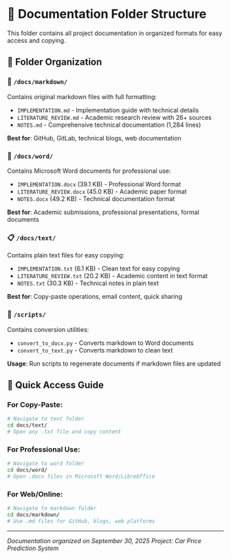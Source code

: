 # 📁 Documentation Folder Structure

This folder contains all project documentation in organized formats for easy access and copying.

## 📂 Folder Organization

### 📝 `/docs/markdown/`
Contains original markdown files with full formatting:
- `IMPLEMENTATION.md` - Implementation guide with technical details
- `LITERATURE_REVIEW.md` - Academic research review with 26+ sources  
- `NOTES.md` - Comprehensive technical documentation (1,284 lines)

**Best for**: GitHub, GitLab, technical blogs, web documentation

### 📄 `/docs/word/`
Contains Microsoft Word documents for professional use:
- `IMPLEMENTATION.docx` (39.1 KB) - Professional Word format
- `LITERATURE_REVIEW.docx` (45.0 KB) - Academic paper format
- `NOTES.docx` (49.2 KB) - Technical documentation format

**Best for**: Academic submissions, professional presentations, formal documents

### 📋 `/docs/text/`
Contains plain text files for easy copying:
- `IMPLEMENTATION.txt` (6.1 KB) - Clean text for easy copying
- `LITERATURE_REVIEW.txt` (20.2 KB) - Academic content in text format
- `NOTES.txt` (30.3 KB) - Technical notes in plain text

**Best for**: Copy-paste operations, email content, quick sharing

### 🔧 `/scripts/`
Contains conversion utilities:
- `convert_to_docx.py` - Converts markdown to Word documents
- `convert_to_text.py` - Converts markdown to clean text

**Usage**: Run scripts to regenerate documents if markdown files are updated

## 🚀 Quick Access Guide

### For Copy-Paste:
```bash
# Navigate to text folder
cd docs/text/
# Open any .txt file and copy content
```

### For Professional Use:
```bash
# Navigate to word folder  
cd docs/word/
# Open .docx files in Microsoft Word/LibreOffice
```

### For Web/Online:
```bash
# Navigate to markdown folder
cd docs/markdown/
# Use .md files for GitHub, blogs, web platforms
```

---

*Documentation organized on September 30, 2025*
*Project: Car Price Prediction System*